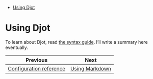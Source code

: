 <!--
  DO NOT EDIT THIS FILE DIRECTLY!
  It is generated by djockey.
-->
- [Using Djot](../../foundations/markup_languages/djot.md#Using-Djot)

<div id="Using-Djot" class="section" id="Using-Djot">

# Using Djot

To learn about Djot, read [the syntax
guide](https://htmlpreview.github.io/?https://github.com/jgm/djot/blob/master/doc/syntax.html).
I’ll write a summary here eventually.

</div>


| Previous | Next |
| - | - |
| [Configuration reference](../../foundations/configuration.md) | [Using Markdown](../../foundations/markup_languages/markdown.md) |
